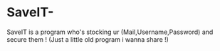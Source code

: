 # SaveIT-
SaveIT is a program who's stocking ur (Mail,Username,Password) and secure them ! (Just a little old program i wanna share !)
